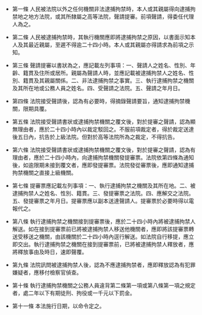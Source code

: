 * 第一條 人民被法院以外之任何機關非法逮捕拘禁時，本人或其親屬得向逮捕拘禁地之地方法院，或其所隸屬之高等法院，聲請提審。前項聲請，得委任代理人為之。

* 第二條 人民被逮捕拘禁時，其執行機關應即將逮捕拘禁之原因，以書面示知本人及其最近親屬，至遲不得逾二十四小時。本人或其親屬亦得請求為前項之示知。

* 第三條 聲請提審以書狀為之，應記載左列事項：一、聲請人之姓名、性別、年齡、籍貫及住所或居所。親屬為聲請人時，並應記載被逮捕拘禁人之姓名、性別、籍貫及其親屬關係。二、非法逮捕拘禁之事實。三、執行逮捕拘禁之機關及其所在地或公務人員之姓名。四、受聲請之法院。五、聲請之年月日。

* 第四條 法院接受聲請後，認為有必要時，得摘錄聲請要旨，通知逮捕拘禁機關，限期具覆。

* 第五條 法院接受聲請書狀或逮捕拘禁機關之覆文後，對於提審之聲請，認為顯無理由者，應於二十四小時內以裁定駁回之。不服前項裁定者，得於裁定送達後五日內，抗告於上級法院。但對於高等法院所為之裁定，不得抗告。

* 第六條 法院接受聲請書狀或逮捕拘禁機關之覆文後，對於提審之聲請，認為有理由者，應於二十四小時內，向逮捕拘禁機關發提審票。法院依第四條為通知後，如逾限期未接到覆文者，應即發提審票。法院發從審票後，應即通知逮捕拘禁機關之直接上級機關。

* 第七條 提審票應記載左列事項：一、執行逮捕拘禁之機關及其所在地。二、被逮捕拘禁人之姓名、性別、籍貫。三、發提審票之法院。四、應解交之法院。五、發提審票之年月日。提審票應以副本送達聲請人。提審票於必要時得以電報代之。

* 第八條 執行逮捕拘禁之機關接到提審票後，應於二十四小時內將被逮捕拘禁人解送。如在接到提審票前已將被逮捕拘禁人移送他機關者，應即將該提審票轉送受移送之機關，由該機關於二十四小時內逕行解送。如法院自行移提，應立即交出。執行逮捕拘禁之機關在接到提審票前，已將被逮捕拘禁人釋放者，應將釋放事由及時日，速即聲覆。

* 第九條 法院訊問被逮捕拘禁人後，認為不應逮捕拘禁者，應即釋放認為有犯罪嫌疑者，應移付檢察官偵查。

* 第十條 執行逮捕拘禁機關之公務人員違背第二條第一項或第八條第一項之規定者，處二年以下有期徒刑、拘役或一千元以下罰金。

* 第十一條 本法施行日期，以命令定之。

